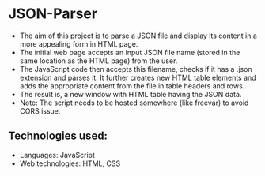 # JSON-Parser
- The aim of this project is to parse a JSON file and display its content in a more appealing form in HTML page.
- The initial web page accepts an input JSON file name (stored in the same location as the HTML page) from the user.
- The JavaScript code then accepts this filename, checks if it has a .json extension and parses it. It further creates new HTML table elements and adds the appropriate content from the file in table headers and rows.
- The result is, a new window with HTML table having the JSON data.
- Note: The script needs to be hosted somewhere (like freevar) to avoid CORS issue.

Technologies used:
  -
  - Languages: JavaScript
  - Web technologies: HTML, CSS
